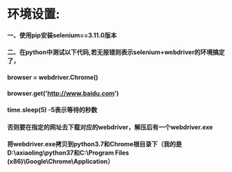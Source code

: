 # 环境设置:
####     一、使用pip安装selenium==3.11.0版本
####     二、在python中测试以下代码,若无报错则表示selenium+webdriver的环境搞定了，
####     browser = webdriver.Chrome()
####     browser.get('http://www.baidu.com')
####     time.sleep(5) -5表示等待的秒数
####     否则要在指定的网址去下载对应的webdriver，解压后有一个webdriver.exe
####     将webdriver.exe拷贝到python3.7和Chrome根目录下（我的是D:\axiaoling\python37和C:\Program Files (x86)\Google\Chrome\Application）
